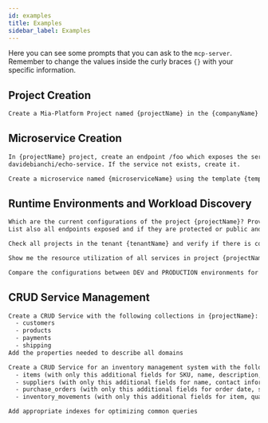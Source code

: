 ```yaml
---
id: examples
title: Examples
sidebar_label: Examples
---
```


<!--
WARNING: this file was automatically generated by Mia-Platform Doc Aggregator.
DO NOT MODIFY IT BY HAND.
Instead, modify the source file and run the aggregator to regenerate this file.
-->

Here you can see some prompts that you can ask to the `mcp-server`.  
Remember to change the values inside the curly braces `{}` with your specific information.

## Project Creation

```txt
Create a Mia-Platform Project named {projectName} in the {companyName} company using the {templateName} template
```

## Microservice Creation

```txt
In {projectName} project, create an endpoint /foo which exposes the service with name echo and docker image
davidebianchi/echo-service. If the service not exists, create it.
```

```txt
Create a microservice named {microserviceName} using the template {templateName} in the project {projectName}
```

## Runtime Environments and Workload Discovery

```txt
Which are the current configurations of the project {projectName}? Provide a table that lists all workloads, replicas, status and if it's source code, a container, or a resource.
List also all endpoints exposed and if they are protected or public and which microservice exposes that endpoint
```

```txt
Check all projects in the tenant {tenantName} and verify if there is code duplication and if items in the marketplace/software catalog are properly reused
```

```txt
Show me the resource utilization of all services in project {projectName} in the PRODUCTION environment. Identify any services that are over-provisioned or under-provisioned
```

```txt
Compare the configurations between DEV and PRODUCTION environments for project {projectName} and highlight any inconsistencies or differences that could cause deployment issues
```

## CRUD Service Management

```txt
Create a CRUD Service with the following collections in {projectName}:
  - customers
  - products
  - payments
  - shipping
Add the properties needed to describe all domains
```

```txt
Create a CRUD Service for an inventory management system with the following collections in {projectName}:
  - items (with only this additional fields for SKU, name, description, quantity, location, supplier)
  - suppliers (with only this additional fields for name, contact information, payment terms)
  - purchase_orders (with only this additional fields for order date, supplier, items, status, delivery date)
  - inventory_movements (with only this additional fields for item, quantity, direction, timestamp, reason)

Add appropriate indexes for optimizing common queries
```
